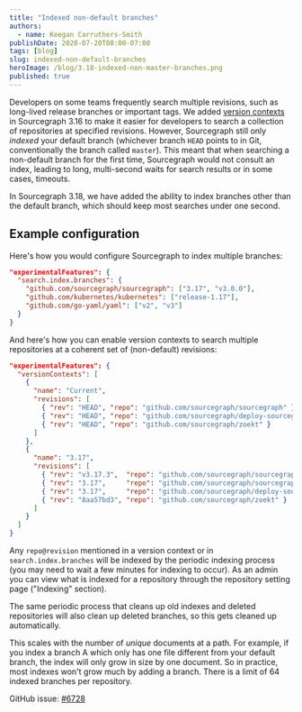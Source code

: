 ```yaml
---
title: "Indexed non-default branches"
authors:
  - name: Keegan Carruthers-Smith
publishDate: 2020-07-20T08:00-07:00
tags: [blog]
slug: indexed-non-default-branches
heroImage: /blog/3.18-indexed-non-master-branches.png
published: true
---
```


Developers on some teams frequently search multiple revisions, such as long-lived release branches or important tags. We added [version contexts](/blog/sourcegraph-3.16#introducing-version-contexts-to-search-past-releases) in Sourcegraph 3.16 to make it easier for developers to search a collection of repositories at specified revisions. However, Sourcegraph still only *indexed* your default branch (whichever branch `HEAD` points to in Git, conventionally the branch called `master`). This meant that when searching a non-default branch for the first time, Sourcegraph would not consult an index, leading to long, multi-second waits for search results or in some cases, timeouts.

In Sourcegraph 3.18, we have added the ability to index branches other than the default branch, which should keep most searches under one second.

## Example configuration

Here's how you would configure Sourcegraph to index multiple branches:

```json
"experimentalFeatures": {
  "search.index.branches": {
    "github.com/sourcegraph/sourcegraph": ["3.17", "v3.0.0"],
    "github.com/kubernetes/kubernetes": ["release-1.17"],
    "github.com/go-yaml/yaml": ["v2", "v3"]
  }
}
```

And here's how you can enable version contexts to search multiple repositories at a coherent set of (non-default) revisions:

```json
"experimentalFeatures": {
  "versionContexts": [
    {
      "name": "Current",
      "revisions": [
        { "rev": "HEAD", "repo": "github.com/sourcegraph/sourcegraph" },
        { "rev": "HEAD", "repo": "github.com/sourcegraph/deploy-sourcegraph" },
        { "rev": "HEAD", "repo": "github.com/sourcegraph/zoekt" }
      ]
    },
    {
      "name": "3.17",
      "revisions": [
        { "rev": "v3.17.3",  "repo": "github.com/sourcegraph/sourcegraph" },
        { "rev": "3.17",     "repo": "github.com/sourcegraph/sourcegraph" },
        { "rev": "3.17",     "repo": "github.com/sourcegraph/deploy-sourcegraph" },
        { "rev": "8aa57bd3", "repo": "github.com/sourcegraph/zoekt" }
      ]
    }
  ]
}
```

Any `repo@revision` mentioned in a version context or in `search.index.branches` will be indexed by the periodic indexing process (you may need to wait a few minutes for indexing to occur). As an admin you can view what is indexed for a repository through the repository setting page ("Indexing" section).

The same periodic process that cleans up old indexes and deleted repositories will also clean up deleted branches, so this gets cleaned up automatically.

This scales with the number of _unique_ documents at a path. For example, if you index a branch A which only has one file different from your default branch, the index will only grow in size by one document. So in practice, most indexes won't grow much by adding a branch. There is a limit of 64 indexed branches per repository.

GitHub issue: [#6728](https://github.com/sourcegraph/sourcegraph/issues/6728)
